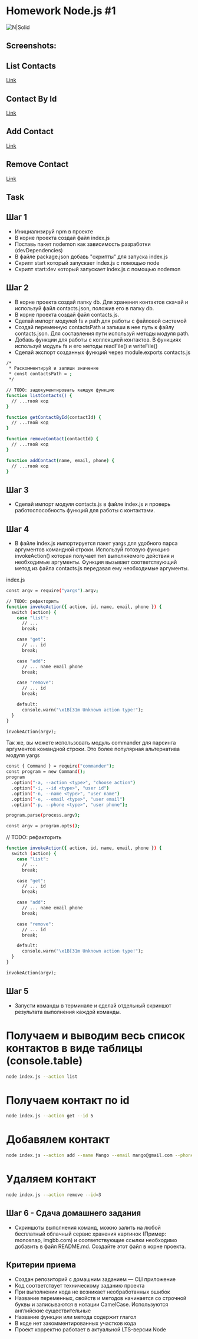 # Homework Node.js #1

![N|Solid](https://cdn.iconscout.com/icon/free/png-512/nodejs-2-226035.png?f=avif&w=256)

## Screenshots:

## List Contacts

[Link](https://monosnap.com/file/9uv7zILNuTgCawIaqdUdVYRYbPcCWP)

## Contact By Id

[Link](https://monosnap.com/file/efbNSK84aBgBEgncl6SnraROVL5x70)

## Add Contact

[Link](https://monosnap.com/file/7AGSHIH9CVTNVH3ycJ9zmEV5SUMRtO)

## Remove Contact

[Link](https://monosnap.com/file/di0S0eAlvSFcifRtetbkcjtJtWosjp)

## Task

## Шаг 1

- Инициализируй npm в проекте
- В корне проекта создай файл index.js
- Поставь пакет nodemon как зависимость разработки (devDependencies)
- В файле package.json добавь "скрипты" для запуска index.js
- Скрипт start который запускает index.js с помощью node
- Скрипт start:dev который запускает index.js с помощью nodemon

## Шаг 2

- В корне проекта создай папку db. Для хранения контактов скачай и используй файл contacts.json, положив его в папку db.
- В корне проекта создай файл contacts.js.
- Сделай импорт модулей fs и path для работы с файловой системой
- Создай переменную contactsPath и запиши в нее путь к файлу contacts.json. Для составления пути используй методы модуля path.
- Добавь функции для работы с коллекцией контактов. В функциях используй модуль fs и его методы readFile() и writeFile()
- Сделай экспорт созданных функций через module.exports
  contacts.js

```sh
/*
 * Раскомментируй и запиши значение
 * const contactsPath = ;
 */

// TODO: задокументировать каждую функцию
function listContacts() {
  // ...твой код
}

function getContactById(contactId) {
  // ...твой код
}

function removeContact(contactId) {
  // ...твой код
}

function addContact(name, email, phone) {
  // ...твой код
}
```

## Шаг 3

- Сделай импорт модуля contacts.js в файле index.js и проверь работоспособность функций для работы с контактами.

## Шаг 4

- В файле index.js импортируется пакет yargs для удобного парса аргументов командной строки. Используй готовую функцию invokeAction() которая получает тип выполняемого действия и необходимые аргументы. Функция вызывает соответствующий метод из файла contacts.js передавая ему необходимые аргументы.

index.js

```sh
const argv = require("yargs").argv;

// TODO: рефакторить
function invokeAction({ action, id, name, email, phone }) {
  switch (action) {
    case "list":
      // ...
      break;

    case "get":
      // ... id
      break;

    case "add":
      // ... name email phone
      break;

    case "remove":
      // ... id
      break;

    default:
      console.warn("\x1B[31m Unknown action type!");
  }
}

invokeAction(argv);
```

Так же, вы можете использовать модуль commander для парсинга аргументов командной строки. Это более популярная альтернатива модуля yargs

```sh
const { Command } = require("commander");
const program = new Command();
program
  .option("-a, --action <type>", "choose action")
  .option("-i, --id <type>", "user id")
  .option("-n, --name <type>", "user name")
  .option("-e, --email <type>", "user email")
  .option("-p, --phone <type>", "user phone");

program.parse(process.argv);

const argv = program.opts();
```

// TODO: рефакторить

```sh
function invokeAction({ action, id, name, email, phone }) {
  switch (action) {
    case "list":
      // ...
      break;

    case "get":
      // ... id
      break;

    case "add":
      // ... name email phone
      break;

    case "remove":
      // ... id
      break;

    default:
      console.warn("\x1B[31m Unknown action type!");
  }
}

invokeAction(argv);
```

## Шаг 5

- Запусти команды в терминале и сделай отдельный скриншот результата выполнения каждой команды.

# Получаем и выводим весь список контактов в виде таблицы (console.table)

```sh
node index.js --action list
```

# Получаем контакт по id

```sh
node index.js --action get --id 5
```

# Добавялем контакт

```sh
node index.js --action add --name Mango --email mango@gmail.com --phone 322-22-22
```

# Удаляем контакт

```sh
node index.js --action remove --id=3
```

## Шаг 6 - Сдача домашнего задания

- Скриншоты выполнения команд, можно залить на любой бесплатный облачный сервис хранения картинок (Пример: monosnap, imgbb.com) и соответствующие ссылки необходимо добавить в файл README.md. Создайте этот файл в корне проекта.

## Критерии приема

- Создан репозиторий с домашним заданием — CLI приложение
- Код соответствует техническому заданию проекта
- При выполнении кода не возникает необработанных ошибок
- Название переменных, свойств и методов начинается со строчной буквы и записываются в нотации CamelCase. Используются английские существительные
- Название функции или метода содержит глагол
- В коде нет закомментированных участков кода
- Проект корректно работает в актуальной LTS-версии Node

